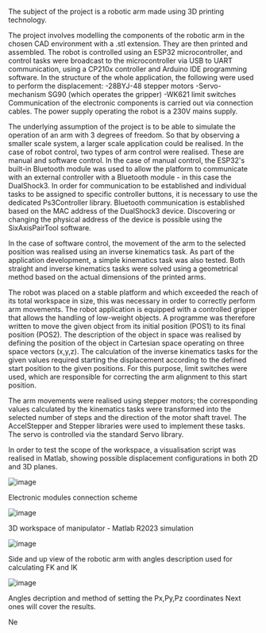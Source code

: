 The subject of the project is a robotic arm made using 3D printing technology.

The project involves modelling the components of the robotic arm in the chosen CAD environment with a .stl extension. They are then printed and assembled. The robot is controlled using an ESP32 microcontroller, and control tasks were broadcast to the microcontroller via USB to UART communication, using a CP210x controller and Arduino IDE programming software. In the structure of the whole application, the following were used to perform the displacement: -28BYJ-48 stepper motors -Servo-mechanism SG90 (which operates the gripper) -WK621 limit switches Communication of the electronic components is carried out via connection cables. The power supply operating the robot is a 230V mains supply.

The underlying assumption of the project is to be able to simulate the operation of an arm with 3 degrees of freedom. So that by observing a smaller scale system, a larger scale application could be realised. In the case of robot control, two types of arm control were realised. These are manual and software control. In the case of manual control, the ESP32's built-in Bluetooth module was used to allow the platform to communicate with an external controller with a Bluetooth module - in this case the DualShock3. In order for communication to be established and individual tasks to be assigned to specific controller buttons, it is necessary to use the dedicated Ps3Controller library. Bluetooth communication is established based on the MAC address of the DualShock3 device. Discovering or changing the physical address of the device is possible using the SixAxisPairTool software.

In the case of software control, the movement of the arm to the selected position was realised using an inverse kinematics task. As part of the application development, a simple kinematics task was also tested. Both straight and inverse kinematics tasks were solved using a geometrical method based on the actual dimensions of the printed arms.

The robot was placed on a stable platform and which exceeded the reach of its total workspace in size, this was necessary in order to correctly perform arm movements. The robot application is equipped with a controlled gripper that allows the handling of low-weight objects. A programme was therefore written to move the given object from its initial position (POS1) to its final position (POS2). The description of the object in space was realised by defining the position of the object in Cartesian space operating on three space vectors (x,y,z). The calculation of the inverse kinematics tasks for the given values required starting the displacement according to the defined start position to the given positions. For this purpose, limit switches were used, which are responsible for correcting the arm alignment to this start position.

The arm movements were realised using stepper motors; the corresponding values calculated by the kinematics tasks were transformed into the selected number of steps and the direction of the motor shaft travel. The AccelStepper and Stepper libraries were used to implement these tasks. The servo is controlled via the standard Servo library.

In order to test the scope of the workspace, a visualisation script was realised in Matlab, showing possible displacement configurations in both 2D and 3D planes.

![image](https://github.com/koppelos/3DOF-robotic-arm-3D-printed-ESP-Arduino/assets/48089897/038ef9a7-d98c-44e9-8a94-3e424606ad71)

Electronic modules connection scheme


![image](https://github.com/koppelos/3DOF-robotic-arm-3D-printed-ESP-Arduino/assets/48089897/20842ebe-4304-46fe-b895-7d75f704a5c2)

3D workspace of manipulator - Matlab R2023 simulation

![image](https://github.com/koppelos/3DOF-robotic-arm-3D-printed-ESP-Arduino/assets/48089897/07b3d3f9-d116-4241-a635-e5f2ddfdb909)

Side and up view of the robotic arm with angles description used for calculating FK and IK

![image](https://github.com/koppelos/3DOF-robotic-arm-3D-printed-ESP-Arduino/assets/48089897/e1130655-7abe-46e5-ac73-2a4c24d12e19)

Angles decription and method of setting the Px,Py,Pz coordinates 
Next ones will cover the results.

Ne
